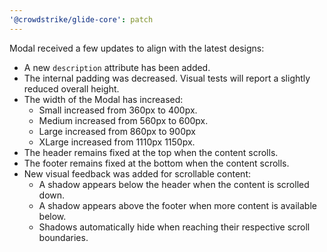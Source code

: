 ```yaml
---
'@crowdstrike/glide-core': patch
---
```


Modal received a few updates to align with the latest designs:

- A new `description` attribute has been added.
- The internal padding was decreased. Visual tests will report a slightly reduced overall height.
- The width of the Modal has increased:
  - Small increased from 360px to 400px.
  - Medium increased from 560px to 600px.
  - Large increased from 860px to 900px
  - XLarge increased from 1110px 1150px.
- The header remains fixed at the top when the content scrolls.
- The footer remains fixed at the bottom when the content scrolls.
- New visual feedback was added for scrollable content:
  - A shadow appears below the header when the content is scrolled down.
  - A shadow appears above the footer when more content is available below.
  - Shadows automatically hide when reaching their respective scroll boundaries.
